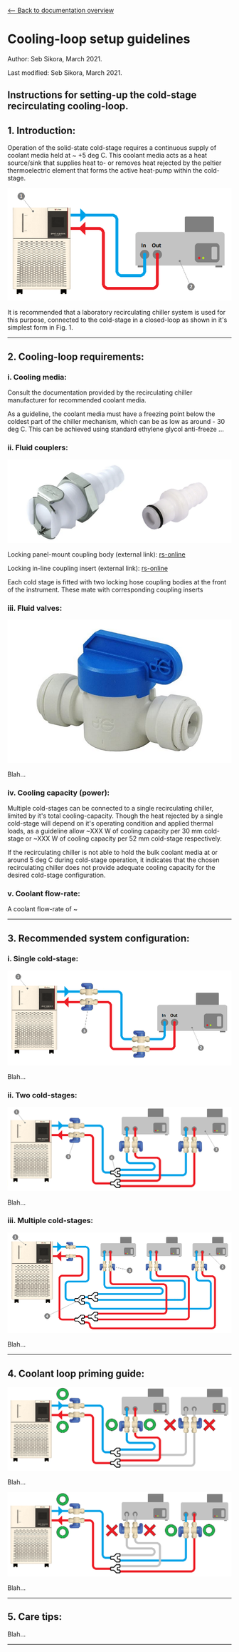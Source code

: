 [<-- Back to documentation overview](../documentation.md)

# Cooling-loop setup guidelines

Author: Seb Sikora, March 2021.

Last modified:  Seb Sikora, March 2021.

## Instructions for setting-up the cold-stage recirculating cooling-loop.

## 1. Introduction:

Operation of the solid-state cold-stage requires a continuous supply of coolant media held at ~ +5 deg C. This coolant media acts as a heat source/sink that supplies heat to- or removes heat rejected by the peltier thermoelectric element that forms the active heat-pump within the cold-stage. 

![Fig.1 - Minimal system configuration](images/1_barebones_single_coldstage.png "Fig.1 - Minimal system configuration")

It is recommended that a laboratory recirculating chiller system is used for this purpose, connected to the cold-stage in a closed-loop as shown in it's simplest form in Fig. 1. 

---

## 2. Cooling-loop requirements:

### i. Cooling media:

Consult the documentation provided by the recirculating chiller manufacturer for recommended coolant media. 

As a guideline, the coolant media must have a freezing point below the coldest part of the chiller mechanism, which can be as low as around - 30 deg C. This can be achieved using standard ethylene glycol anti-freeze ...

### ii. Fluid couplers:

![Fig.2 - Cold-stage fluid couplers](images/cold-stage_couplers.png "Fig.2 - Cold-stage fluid couplers")

Locking panel-mount coupling body (external link): [rs-online](https://uk.rs-online.com/web/p/hose-couplings/7640699/)

Locking in-line coupling insert (external link): [rs-online](https://uk.rs-online.com/web/p/hose-couplings/0138385/)

Each cold stage is fitted with two locking hose coupling bodies at the front of the instrument. These mate with corresponding coupling inserts

### iii. Fluid valves:

![Fig.3 - Fluid valves](images/john_guest_valve.png "Fig.3 - Fluid valves")

Blah...

### iv. Cooling capacity (power):

Multiple cold-stages can be connected to a single recirculating chiller, limited by it's total cooling-capacity. Though the heat rejected by a single cold-stage will depend on it's operating condition and applied thermal loads, as a guideline allow ~XXX W of cooling capacity per 30 mm cold-stage or ~XXX W of cooling capacity per 52 mm cold-stage respectively.

If the recirculating chiller is not able to hold the bulk coolant media at or around 5 deg C during cold-stage operation, it indicates that the chosen recirculating chiller does not provide adequate cooling capacity for the desired cold-stage configuration.

### v. Coolant flow-rate:

A coolant flow-rate of ~

---

## 3. Recommended system configuration:

### i. Single cold-stage:

![Fig.4 - Single cold-stage](images/2_recommended_single_coldstage.png "Fig.4 - Single cold-stage recommended configuration")

Blah...

### ii. Two cold-stages:

![Fig.5 - Two cold-stages](images/3_recommended_twin_coldstages.png "Fig.5 - Recommended configuration for two cold-stages")

Blah...

### iii. Multiple cold-stages:

![Fig.6 - Multiple cold-stages](images/4_recommended_n_coldstages.png "Fig.6 - Recommended configuration for multiple cold-stages")

Blah...

---

## 4. Coolant loop priming guide:

![Fig.7 - Priming cold-stage 1](images/5_twin_coldstages_priming_1.png "Fig.7 - Priming cold-stage 1")

Blah...

![Fig.8 - Priming cold-stage 2](images/5_twin_coldstages_priming_2.png "Fig.8 - Priming cold-stage 2")

Blah...

---

## 5. Care tips:

Blah...

---
